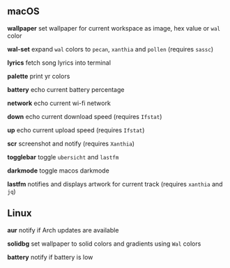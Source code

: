 ## macOS

**wallpaper** set wallpaper for current workspace as image, hex value or `wal` color

**wal-set** expand `wal` colors to `pecan`, `xanthia` and `pollen` (requires `sassc`)

**lyrics** fetch song lyrics into terminal

**palette** print yr colors

**battery** echo current battery percentage

**network** echo current wi-fi network

**down** echo current download speed (requires `Ifstat`)

**up** echo current upload speed (requires `Ifstat`)

**scr** screenshot and notify (requires `Xanthia`)

**togglebar** toggle `ubersicht` and `lastfm`

**darkmode** toggle macos darkmode

**lastfm** notifies and displays artwork for current track (requires `xanthia` and `jq`)

## Linux

**aur** notify if Arch updates are available

**solidbg** set wallpaper to solid colors and gradients using `Wal` colors

**battery** notify if battery is low
